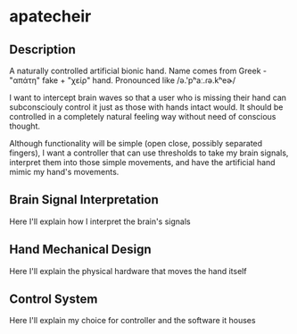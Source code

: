# apatecheir

## Description

A naturally controlled artificial bionic hand. Name comes from Greek - "απάτη" fake + "χείρ" hand. Pronounced like /ə.'pʰaː.ɾə.kʰeɚ/

I want to intercept brain waves so that a user who is missing their hand can subconsciouly control it just as those with hands intact would. It should be controlled in a completely natural feeling way without need of conscious thought.

Although functionality will be simple (open close, possibly separated fingers), I want a controller that can use thresholds to take my brain signals, interpret them into those simple movements, and have the artificial hand mimic my hand's movements.

## Brain Signal Interpretation

Here I'll explain how I interpret the brain's signals

## Hand Mechanical Design

Here I'll explain the physical hardware that moves the hand itself

## Control System

Here I'll explain my choice for controller and the software it houses

